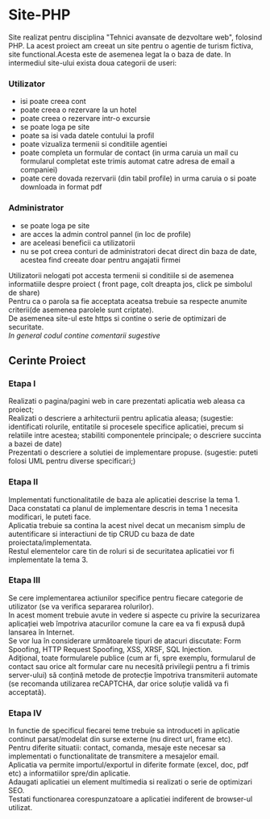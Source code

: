 # Site-PHP
Site realizat pentru disciplina "Tehnici avansate de dezvoltare web", folosind PHP.
La acest proiect am creeat un site pentru o agentie de turism fictiva, site functional.Acesta este  de asemenea legat la o baza de date.
In intermediul site-ului exista doua categorii de useri:

### Utilizator
 - isi poate creea cont
 - poate creea o rezervare la un hotel
 - poate creea o rezervare intr-o excursie
 - se poate loga pe site
 - poate sa isi vada datele contului la profil
 - poate vizualiza termenii si conditiile agentiei 
 - poate completa un formular de contact (in urma caruia un mail cu formularul completat este trimis automat catre adresa de email a companiei)
 - poate cere dovada rezervarii (din tabil profile) in urma caruia o si poate downloada in format pdf

### Administrator
 - se poate loga pe site
 - are acces la admin control pannel (in loc de profile)
 - are aceleasi beneficii ca utilizatorii
 - nu se pot creea conturi de administratori decat direct din baza de date, acestea find creeate doar pentru angajatii firmei

Utilizatorii nelogati pot accesta termenii si conditiile si de asemenea informatiile despre proiect ( front page, colt dreapta jos, click pe simbolul de share)\
Pentru ca o parola sa fie acceptata aceatsa trebuie sa respecte anumite criterii(de asemenea parolele sunt criptate).\
De asemenea site-ul este https si contine o serie de optimizari de securitate.\
_In general codul contine comentarii sugestive_

## Cerinte Proiect 

### Etapa I
Realizati o pagina/pagini web in care prezentati aplicatia web aleasa ca proiect;\
Realizati o descriere a arhitecturii pentru aplicatia aleasa; (sugestie: identificati rolurile, entitatile si
procesele specifice aplicatiei, precum si relatiile intre acestea; stabiliti componentele principale;
o descriere succinta a bazei de date)\
Prezentati o descriere a solutiei de implementare propuse. (sugestie: puteti folosi UML pentru diverse specificari;)

### Etapa II
Implementati functionalitatile de baza ale aplicatiei descrise la tema 1.\
Daca constatati ca planul de implementare descris in tema 1 necesita modificari, le puteti face.\
Aplicatia trebuie sa contina la acest nivel decat un mecanism simplu de autentificare si interactiuni de tip CRUD cu baza de date proiectata/implementata.\
Restul elementelor care tin de roluri si de securitatea aplicatiei vor fi implementate la tema 3.

### Etapa III
Se cere implementarea actiunilor specifice pentru fiecare categorie de utilizator (se va verifica separarea rolurilor).\
In acest moment trebuie avute in vedere si aspecte cu privire la securizarea aplicației web împotriva atacurilor comune la care ea va fi expusă după lansarea în Internet.\
Se vor lua în considerare următoarele tipuri de atacuri discutate: Form Spoofing, HTTP Request Spoofing, XSS, XRSF, SQL Injection.\
Adițional, toate formularele publice (cum ar fi, spre exemplu, formularul de contact sau orice alt formular care nu necesită privilegii pentru a fi trimis server-ului) să conțină metode de protecție împotriva transmiterii automate (se recomanda utilizarea reCAPTCHA, dar orice soluție validă va fi acceptată).

### Etapa IV
In functie de specificul fiecarei teme trebuie sa introduceti in aplicatie continut parsat/modelat din surse externe (nu direct url, frame etc).\
Pentru diferite situatii: contact, comanda, mesaje este necesar sa implementati o functionalitate de transmitere a mesajelor email.\
Aplicatia va permite importul/exportul in diferite formate (excel, doc, pdf etc) a informatiilor spre/din aplicatie.\
Adaugati aplicatiei un element multimedia si realizati o serie de optimizari SEO.\
Testati functionarea corespunzatoare a aplicatiei indiferent de browser-ul utilizat.
